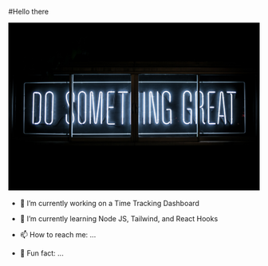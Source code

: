 #Hello there 

![](./clark-tibbs-oqStl2L5oxI-unsplash.jpg)

- 🐝 I’m currently working on a Time Tracking Dashboard
  
- 🦋 I’m currently learning Node JS, Tailwind, and React Hooks

- 📫 How to reach me: ...

- 🌟 Fun fact: ...


